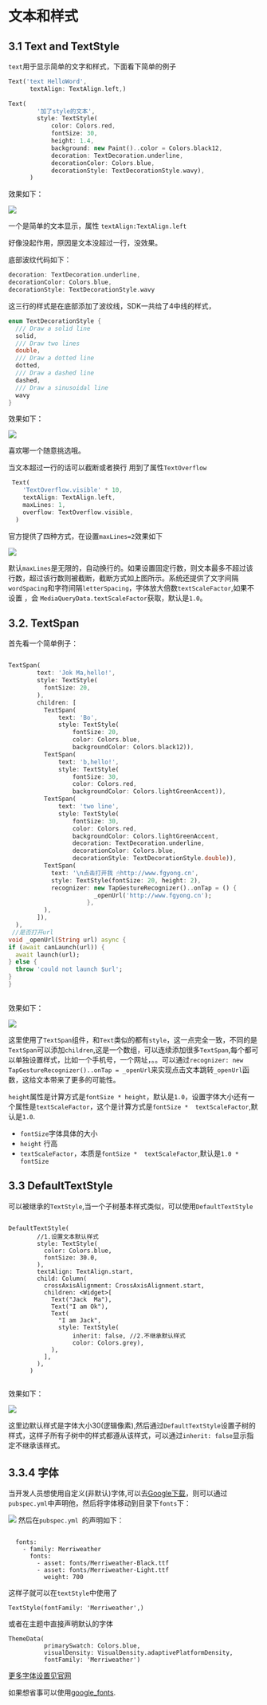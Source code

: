 # 文本和样式

## 3.1 Text and TextStyle 

`text`用于显示简单的文字和样式，下面看下简单的例子

```dart
Text('text HelloWord',
      textAlign: TextAlign.left,)
      
Text(
        '加了style的文本',
        style: TextStyle(
            color: Colors.red,
            fontSize: 30,
            height: 1.4,
            background: new Paint()..color = Colors.black12,
            decoration: TextDecoration.underline,
            decorationColor: Colors.blue,
            decorationStyle: TextDecorationStyle.wavy),
      )
```

效果如下：

![](../imgs/1.1-1.png)

一个是简单的文本显示，属性  `textAlign:TextAlign.left`

好像没起作用，原因是文本没超过一行，没效果。

底部波纹代码如下：

```dart
decoration: TextDecoration.underline,
decorationColor: Colors.blue,
decorationStyle: TextDecorationStyle.wavy
```

这三行的样式是在底部添加了波纹线，SDK一共给了4中线的样式，

```dart
enum TextDecorationStyle {
  /// Draw a solid line
  solid,
  /// Draw two lines
  double,
  /// Draw a dotted line
  dotted,
  /// Draw a dashed line
  dashed,
  /// Draw a sinusoidal line
  wavy
}
```

效果如下：

![](../imgs/textdecorationstyle.gif)

喜欢哪一个随意挑选哦。

当文本超过一行的话可以截断或者换行 用到了属性`TextOverflow`

```dart
 Text(
    'TextOverflow.visible' * 10,
    textAlign: TextAlign.left,
    maxLines: 1,
    overflow: TextOverflow.visible,
  )
```

官方提供了四种方式，在设置`maxLines=2`效果如下

![](../imgs/1.1-2.gif)

默认`maxLines`是无限的，自动换行的。如果设置固定行数，则文本最多不超过该行数，超过该行数则被截断，截断方式如上图所示。系统还提供了文字间隔`wordSpacing`和字符间隔`letterSpacing`，字体放大倍数`textScaleFactor`,如果不设置 ，会 `MediaQueryData.textScaleFactor`获取，默认是`1.0`。

### 

## 3.2. TextSpan

首先看一个简单例子：

```dart

TextSpan(
        text: 'Jok Ma,hello!',
        style: TextStyle(
          fontSize: 20,
        ),
        children: [
          TextSpan(
              text: 'Bo',
              style: TextStyle(
                  fontSize: 20,
                  color: Colors.blue,
                  backgroundColor: Colors.black12)),
          TextSpan(
              text: 'b,hello!',
              style: TextStyle(
                  fontSize: 30,
                  color: Colors.red,
                  backgroundColor: Colors.lightGreenAccent)),
          TextSpan(
              text: 'two line',
              style: TextStyle(
                  fontSize: 30,
                  color: Colors.red,
                  backgroundColor: Colors.lightGreenAccent,
                  decoration: TextDecoration.underline,
                  decorationColor: Colors.blue,
                  decorationStyle: TextDecorationStyle.double)),
          TextSpan(
            text: '\n点击打开我 🖱http://www.fgyong.cn',
            style: TextStyle(fontSize: 20, height: 2),
            recognizer: new TapGestureRecognizer()..onTap = () {
                        _openUrl('http://www.fgyong.cn');
                      },
          ),
        ]),
  ),
 //是否打开url
void _openUrl(String url) async {
if (await canLaunch(url)) {
  await launch(url);
} else {
  throw 'could not launch $url';
}
}
  
```
效果如下：

![](../imgs/3.1-3.png)

这里使用了`TextSpan`组件，和`Text`类似的都有`style`，这一点完全一致，不同的是`TextSpan`可以添加`children`,这是一个数组，可以连续添加很多`TextSpan`,每个都可以单独设置样式，比如一个手机号，一个网址，。。可以通过`recognizer: new TapGestureRecognizer()..onTap = _openUrl`来实现点击文本跳转`_openUrl`函数，这给文本带来了更多的可能性。

`height`属性是计算方式是`fontSize * height`，默认是`1.0`，设置字体大小还有一个属性是`textScaleFactor`，这个是计算方式是`fontSize *  textScaleFactor`,默认是`1.0`.

- `fontSize`字体具体的大小
- `height` 行高
- `textScaleFactor`，本质是`fontSize *  textScaleFactor`,默认是`1.0 * fontSize `

## 3.3 DefaultTextStyle
可以被继承的`TextStyle`,当一个子树基本样式类似，可以使用`DefaultTextStyle`

```

DefaultTextStyle(
        //1.设置文本默认样式
        style: TextStyle(
          color: Colors.blue,
          fontSize: 30.0,
        ),
        textAlign: TextAlign.start,
        child: Column(
          crossAxisAlignment: CrossAxisAlignment.start,
          children: <Widget>[
            Text("Jack  Ma"),
            Text("I am Ok"),
            Text(
              "I am Jack",
              style: TextStyle(
                  inherit: false, //2.不继承默认样式
                  color: Colors.grey),
            ),
          ],
        ),
      )
      
```

效果如下：

![](../imgs/3.3.3-1.png)

这里边默认样式是字体大小30(逻辑像素),然后通过`DefaultTextStyle`设置子树的样式，这样子所有子树中的样式都遵从该样式，可以通过`inherit: false`显示指定不继承该样式。

## 3.3.4 字体

当开发人员想使用自定义(非默认)字体,可以去[Google下载](https://fonts.google.com/)，则可以通过`pubspec.yml`中声明他，然后将字体移动到目录下`fonts`下：

![](../imgs/3.3.4-1.png)
然后在`pubspec.yml `的声明如下：

```

  fonts:
    - family: Merriweather
      fonts:
        - asset: fonts/Merriweather-Black.ttf
        - asset: fonts/Merriweather-Light.ttf
          weight: 700
```

这样子就可以在`textStyle`中使用了

```
TextStyle(fontFamily: 'Merriweather',)
```

或者在主题中直接声明默认的字体

```
ThemeData(
          primarySwatch: Colors.blue,
          visualDensity: VisualDensity.adaptivePlatformDensity,
          fontFamily: 'Merriweather')
```

[更多字体设置见官网](https://flutter.dev/docs/cookbook/design/fonts#from-packages)


如果想省事可以使用[google_fonts](https://pub.dev/packages/google_fonts).